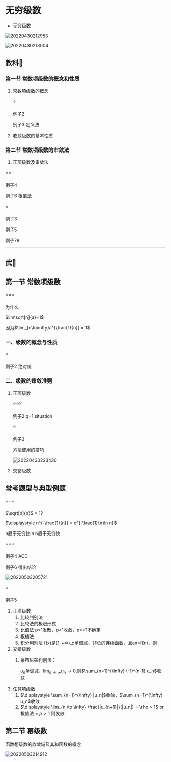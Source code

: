 # 无穷级数

- [无穷级数](#无穷级数)

![20220430212953](https://raw.githubusercontent.com/Logible/Image/main/note_image/20220430212953.png)

![20220430213004](https://raw.githubusercontent.com/Logible/Image/main/note_image/20220430213004.png)

## 教科📕

### 第一节 常数项级数的概念和性质

1. 常数项级数的概念

    ⭐

    例子2

    例子3 定义法

2. 收敛级数的基本性质

### 第二节 常数项级数的审敛法

1. 正项级数及审敛法

⭐⭐

例子4

例子6 根值法

⭐

例子3

例子5

例子78

---

## 武📕

## 第一节 常数项级数

⭐=⭐

为什么

$lim\sqrt[n]{a}=1$

因为$\lim_{n\to\infty}a^{\frac{1}{n}} = 1$

### 一、级数的概念与性质

⭐

例子2 绝对值

### 二、级数的审敛准则

1. 正项级数

    ⭐⭐2

    例子2 q=1 situation

    ⭐

    例子3

    方法使用的技巧

    ![20220430223430](https://raw.githubusercontent.com/Logible/Image/main/note_image/20220430223430.png)

2. 交错级数

## 常考题型与典型例题

⭐=⭐

$\sqrt[n]{n}$ = 1?

$\displaystyle n^{-\frac{1}{n}} = e^{-\frac{1}{n}ln n}$

n趋于无穷比ln n趋于无穷快

⭐⭐⭐

例子4 ACD

例子6 得出结论

![20220503205721](https://raw.githubusercontent.com/Logible/Image/main/note_image/20220503205721.png)

⭐

例子5

1. 正项级数
   1. 比较判别法
   2. 比较法的极限形式
   3. 比值法 p>1发散，p<1收敛，p==1不确定
   4. 根植法
   5. 积分判别法 f(x)是$[1,+\infty)$上单调减、非负的连续函数，且an=f(n)，则
2. 交错级数
   1. 莱布尼兹判别法：

        $u_n$单调减，$\lim_{n\to\infty} u_n \to 0$,则$\sum_{n=1}^{\infty} (-1)^{n-1} u_n$收敛
3. 任意项级数
   1. $\displaystyle \sum_{n=1}^{\infty} |u_n|$收敛，$\sum_{n=1}^{\infty} u_n$收敛
   2. $\displaystyle \lim_{n \to \infty} \frac{|u_{n+1}|}{|u_n|} = \rho > 1$ or 根值法 = $\rho > 1$ 则发散

## 第二节 幂级数

函数想级数的收敛域及其和函数的概念

![20220503214912](https://raw.githubusercontent.com/Logible/Image/main/note_image/20220503214912.png)

